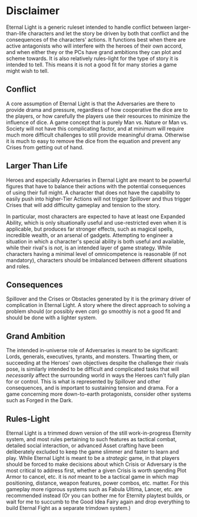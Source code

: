 # Disclaimer
Eternal Light is a generic ruleset intended to handle conflict between larger-than-life characters and let the story be driven by both that conflict and the consequences of the characters' actions. It functions best when there are active antagonists who will interfere with the heroes of their own accord, and when either they or the PCs have grand ambitions they can plot and scheme towards. It is also relatively rules-light for the type of story it is intended to tell. This means it is not a good fit for many stories a game might wish to tell.
## Conflict
A core assumption of Eternal Light is that the Adversaries are there to provide drama and pressure, regardless of how cooperative the dice are to the players, or how carefully the players use their resources to minimize the influence of dice. A game concept that is purely Man vs. Nature or Man vs. Society will not have this complicating factor, and at minimum will require much more difficult challenges to still provide meaningful drama. Otherwise it is much to easy to remove the dice from the equation and prevent any Crises from getting out of hand.
## Larger Than Life
Heroes and especially Adversaries in Eternal Light are meant to be powerful figures that have to balance their actions with the potential consequences of using their full might. A character that does not have the capability to easily push into higher-Tier Actions will not trigger Spillover and thus trigger Crises that will add difficulty gameplay and tension to the story.

In particular, most characters are expected to have at least one Expanded Ability, which is only situationally useful and use-restricted even when it is applicable, but produces far stronger effects, such as magical spells, incredible wealth, or an arsenal of gadgets. Attempting to engineer a situation in which a character's special ability is both useful and available, while their rival's is *not*, is an intended layer of game strategy. While characters having a minimal level of omnicompetence is reasonable (if not mandatory), characters should be imbalanced between different situations and roles.
## Consequences
Spillover and the Crises or Obstacles generated by it is the primary driver of complication in Eternal Light. A story where the direct approach to solving a problem should (or possibly even *can*) go smoothly is not a good fit and should be done with a lighter system.
## Grand Ambition
The intended in-universe role of Adversaries is meant to be significant: Lords, generals, executives, tyrants, and monsters. Thwarting them, or succeeding at the Heroes' own objectives despite the challenge their rivals pose, is similarly intended to be difficult and complicated tasks that will *necessarily* affect the surrounding world in ways the Heroes can't fully plan for or control. This is what is represented by Spillover and other consequences, and is important to sustaining tension and drama. For a game concerning more down-to-earth protagonists, consider other systems such as Forged in the Dark.
## Rules-Light
Eternal Light is a trimmed down version of the still work-in-progress Eternity system, and most rules pertaining to such features as tactical combat, detailed social interaction, or advanced Asset crafting have been deliberately excluded to keep the game slimmer and faster to learn and play. While Eternal Light is meant to be a *strategic* game, in that players should be forced to make decisions about which Crisis or Adversary is the most critical to address first, whether a given Crisis is worth spending Plot Armor to cancel, etc. it is *not* meant to be a tactical game in which map positioning, distance, weapon features, power combos, etc. matter. For this gameplay more rigorous systems such as Fabula Ultima, Lancer, etc. are recommended instead (Or you can bother me for Eternity playtest builds, or wait for me to succumb to the Good Idea Fairy again and drop everything to build Eternal Fight as a separate trimdown system.)